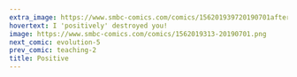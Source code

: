 ```yaml
---
extra_image: https://www.smbc-comics.com/comics/156201939720190701after.png
hovertext: I 'positively' destroyed you!
image: https://www.smbc-comics.com/comics/1562019313-20190701.png
next_comic: evolution-5
prev_comic: teaching-2
title: Positive
---
```


